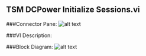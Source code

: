 ## **TSM DCPower Initialize Sessions.vi**
###Connector Pane:
![alt text](/images/DCPower/TSM/TSM%20DCPower%20Initialize%20Sessions.vic.png "TSM DCPower Initialize Sessions.vi connector pane")

###VI Description:


###Block Diagram:
![alt text](/images/DCPower/TSM/TSM%20DCPower%20Initialize%20Sessions.vid.png "TSM DCPower Initialize Sessions.vi block diagram")
